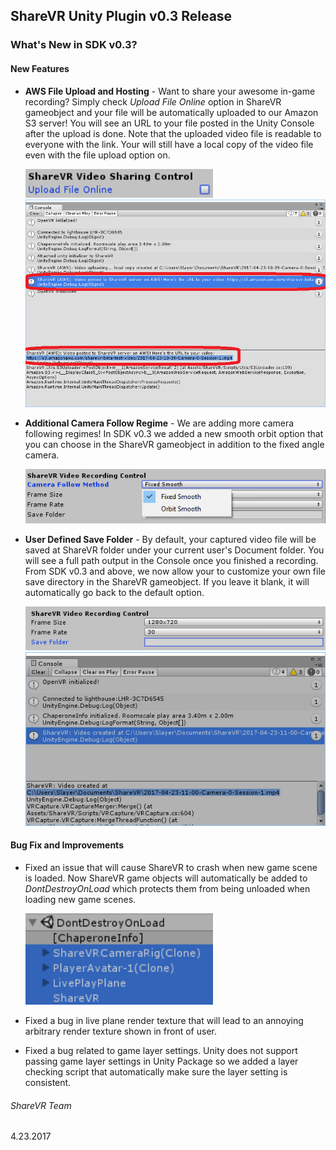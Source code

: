 ## ShareVR Unity Plugin v0.3 Release
### What's New in SDK v0.3?
#### New Features
- **AWS File Upload and Hosting** - Want to share your awesome in-game recording? Simply check *Upload File Online* option in ShareVR gameobject and your file will be automatically uploaded to our Amazon S3 server! You will see an URL to your file posted in the Unity Console after the upload is done. Note that the uploaded video file is readable to everyone with the link. Your will still have a local copy of the video file even with the file upload option on.

  <img src="./Imgs/v0.3_FileUpload.png" alt="File Upload" width="300">
  <img src="./Imgs/v0.3_FileURL.png" alt="File URL" width="500">
- **Additional Camera Follow Regime** - We are adding more camera following regimes! In SDK v0.3 we added a new smooth orbit option that you can choose in the ShareVR gameobject in addition to the fixed angle camera.

  <img src="./Imgs/v0.3_CameraFollow.png" alt="Camera Follow" width="500">

- **User Defined Save Folder** - By default, your captured video file will be saved at ShareVR folder under your current user's Document folder. You will see a full path output in the Console once you finished a recording. From SDK v0.3 and above, we now allow your to customize your own file save directory in the ShareVR gameobject. If you leave it blank, it will automatically go back to the default option.

  <img src="./Imgs/v0.3_FilePath.png" alt="Specify your file save folder" width="500">
  <img src="./Imgs/v0.3_FilePath1.png" alt="Saved file path" width="500">

#### Bug Fix and Improvements
- Fixed an issue that will cause ShareVR to crash when new game scene is loaded. Now ShareVR game objects will automatically be added to *DontDestroyOnLoad* which protects them from being unloaded when loading new game scenes.

  <img src="./Imgs/v0.3_DontDestroyOnLoad.png" alt="Baseline of SteamVR in SDK v0.1" width="300">
- Fixed a bug in live plane render texture that will lead to an annoying arbitrary render texture shown in front of user.
- Fixed a bug related to game layer settings. Unity does not support passing game layer settings in Unity Package so we added a layer checking script that automatically make sure the layer setting is consistent.

###### ShareVR Team
4.23.2017
